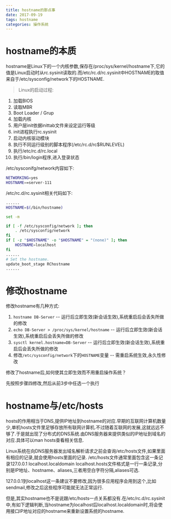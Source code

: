 ```yaml
---
title: hostname的那点事
date: 2017-09-19
tags: hostname
categories: 操作系统
---
```


# hostname的本质

hostname是Linux下的一个内核参数,保存在/proc/sys/kernel/hostname下,它的值是Linux启动时从rc.sysinit读取的.而/etc/rc.d/rc.sysinit中HOSTNAME的取值来自于/etc/sysconfig/network下的HOSTNAME.

> Linux的启动过程:
1. 加载BIOS
2. 读取MBR
3. Boot Loader / Grup
4. 加载内核
5. 用户层init依据inittab文件来设定运行等级
6. init进程执行rc.sysinit
7. 启动内核驱动模块
8. 执行不同运行级别的脚本程序(/etc/rc.d/rc$RUNLEVEL)
9. 执行/etc/rc.d/rc.local
10. 执行/bin/login程序,进入登录状态

/etc/sysconifg/network内容如下:

```bash
NETWORKING=yes
HOSTNAME==server-111
```

/etc/rc.d/rc.sysinit相关代码如下:

```bash
......
HOSTNAME=$(/bin/hostname)

set -m

if [ -f /etc/sysconfig/network ]; then
    . /etc/sysconfig/network
fi
if [ -z "$HOSTNAME" -o "$HOSTNAME" = "(none)" ]; then
    HOSTNAME=localhost
fi
......
# Set the hostname.
update_boot_stage RChostname
......
```

# 修改hostname

修改hostname有几种方式:

1. `hostname DB-Server` \-\- 运行后立即生效(新会话生效),系统重启后会丢失所做的修改
2. `echo DB-Server > /proc/sys/kernel/hostname` \-\- 运行后立即生效(新会话生效),系统重启后会丢失所做的修改
3. `sysctl kernel.hostname=DB-Server` \-\- 运行后立即生效(新会话生效),系统重启后会丢失所做的修改
4. 修改`/etc/sysconfig/network`下的`HOSTNAME`变量 \-\- 需重启系统生效,永久性修改

修改了hostname后,如何使其立即生效而不用重启操作系统？  

先按照步骤四修改,然后从前3步中任选一个执行

# hostname与/etc/hosts

hosts的作用相当于DNS,提供IP地址到hostname的对应.早期的互联网计算机数量少,单机hosts文件里足够存放所有联网计算机.不过随着互联网的发展,这就远远不够了.于是就出现了分布式的DNS系统.由DNS服务器来提供类似的IP地址到域名的对应.具体可以man hosts查看相关信息.

Linux系统在向DNS服务器发出域名解析请求之前会查询/etc/hosts文件,如果里面有相应的记录,就会使用hosts里面的记录.
/etc/hosts文件通常里面包含这一条记录127.0.0.1 localhost.localdomain localhost.hosts文件格式是一行一条记录,分别是IP地址、hostname、aliases,三者用空白字符分隔,aliases可选.

127.0.0.1到localhost这一条建议不要修改,因为很多应用程序会用到这个,比如sendmail,修改之后这些程序可能就无法正常运行.

但是,其实hostname也不是说跟/etc/hosts一点关系都没有.在/etc/rc.d/rc.sysinit中,有如下逻辑判断,当hostname为localhost后localhost.localdomain时,将会使用接口IP地址对应的hostname来重新设置系统的hostname.
